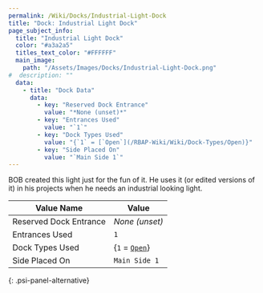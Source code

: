 ```yaml
---
permalink: /Wiki/Docks/Industrial-Light-Dock
title: "Dock: Industrial Light Dock"
page_subject_info:
  title: "Industrial Light Dock"
  color: "#a3a2a5"
  titles_text_color: "#FFFFFF"
  main_image:
    path: "/Assets/Images/Docks/Industrial-Light-Dock.png"
#  description: ""
  data:
    - title: "Dock Data"
      data:
        - key: "Reserved Dock Entrance"
          value: "*None (unset)*"
        - key: "Entrances Used"
          value: "`1`"
        - key: "Dock Types Used"
          value: "{`1` = [`Open`](/RBAP-Wiki/Wiki/Dock-Types/Open)}"
        - key: "Side Placed On"
          value: "`Main Side 1`"
---
```


BOB created this light just for the fun of it. He uses it (or edited versions of it) in his projects when he needs an industrial looking light.

| Value Name             | Value |
|-|-|
| Reserved Dock Entrance | *None (unset)* |
| Entrances Used         | `1` |
| Dock Types Used        | {`1` = [`Open`](/RBAP-Wiki/Wiki/Dock-Types/Open)} |
| Side Placed On         | `Main Side 1` |
{: .psi-panel-alternative}

<img class="dock-image" src="/RBAP-Wiki/Assets/Images/Docks/Industrial-Light-Dock.png" alt="">